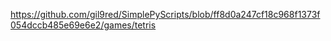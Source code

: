 https://github.com/gil9red/SimplePyScripts/blob/ff8d0a247cf18c968f1373f054dccb485e69e6e2/games/tetris
